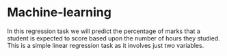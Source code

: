 # Machine-learning
In this regression task we will predict the percentage of marks that a student is expected to score based upon the number of hours they studied. This is a simple linear regression task as it involves just two variables. 
